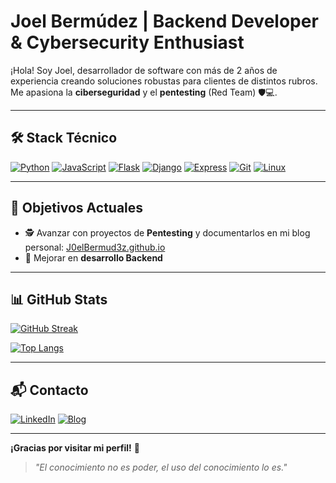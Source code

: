 # Joel Bermúdez | Backend Developer & Cybersecurity Enthusiast

¡Hola! Soy Joel, desarrollador de software con más de 2 años de experiencia creando soluciones robustas para clientes de distintos rubros. Me apasiona la **ciberseguridad** y el **pentesting** (Red Team) 🛡️💻.

---

## 🛠️ Stack Técnico

[![Python](https://img.shields.io/badge/Python-3776AB?style=for-the-badge&logo=python&logoColor=white)](https://www.python.org/)
[![JavaScript](https://img.shields.io/badge/JavaScript-F7DF1E?style=for-the-badge&logo=javascript&logoColor=black)](https://developer.mozilla.org/es/docs/Web/JavaScript)
[![Flask](https://img.shields.io/badge/Flask-000000?style=for-the-badge&logo=flask&logoColor=white)](https://flask.palletsprojects.com/)
[![Django](https://img.shields.io/badge/Django-092E20?style=for-the-badge&logo=django&logoColor=white)](https://www.djangoproject.com/)
[![Express](https://img.shields.io/badge/Express-000000?style=for-the-badge&logo=express&logoColor=white)](https://expressjs.com/)
[![Git](https://img.shields.io/badge/Git-F05032?style=for-the-badge&logo=git&logoColor=white)](https://git-scm.com/)
[![Linux](https://img.shields.io/badge/Linux-FCC624?style=for-the-badge&logo=linux&logoColor=black)](https://www.linux.org/)

---

## 🎯 Objetivos Actuales

- 🕵 Avanzar con proyectos de **Pentesting** y documentarlos en mi blog personal: [J0elBermud3z.github.io](https://J0elBermud3z.github.io)
- 🚀 Mejorar en **desarrollo Backend**

---

## 📊 GitHub Stats

[![GitHub Streak](https://github-readme-streak-stats.herokuapp.com?user=J0elBermud3z&theme=dark&hide_border=true&locale=es)](https://git.io/streak-stats)

[![Top Langs](https://github-readme-stats.vercel.app/api/top-langs/?username=J0elBermud3z&layout=compact&theme=dark&hide_border=true)](https://github.com/anuraghazra/github-readme-stats)

---

## 📬 Contacto

[![LinkedIn](https://img.shields.io/badge/LinkedIn-0A66C2?style=for-the-badge&logo=linkedin&logoColor=white)](https://www.linkedin.com/in/joel-berm%C3%BAdez-399b34216/)
[![Blog](https://img.shields.io/badge/Blog-000000?style=for-the-badge&logo=githubpages&logoColor=white)](https://J0elBermud3z.github.io)

---

**¡Gracias por visitar mi perfil!** 🙌

> *"El conocimiento no es poder, el uso del conocimiento lo es."* 




